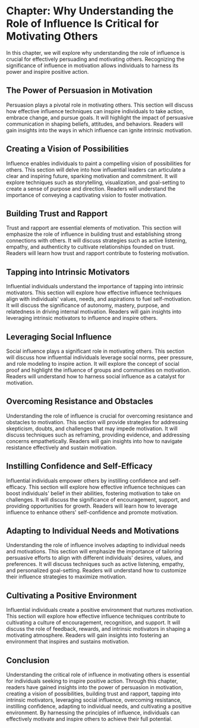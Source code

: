 Chapter: Why Understanding the Role of Influence Is Critical for Motivating Others
==================================================================================

In this chapter, we will explore why understanding the role of influence is crucial for effectively persuading and motivating others. Recognizing the significance of influence in motivation allows individuals to harness its power and inspire positive action.

The Power of Persuasion in Motivation
-------------------------------------

Persuasion plays a pivotal role in motivating others. This section will discuss how effective influence techniques can inspire individuals to take action, embrace change, and pursue goals. It will highlight the impact of persuasive communication in shaping beliefs, attitudes, and behaviors. Readers will gain insights into the ways in which influence can ignite intrinsic motivation.

Creating a Vision of Possibilities
----------------------------------

Influence enables individuals to paint a compelling vision of possibilities for others. This section will delve into how influential leaders can articulate a clear and inspiring future, sparking motivation and commitment. It will explore techniques such as storytelling, visualization, and goal-setting to create a sense of purpose and direction. Readers will understand the importance of conveying a captivating vision to foster motivation.

Building Trust and Rapport
--------------------------

Trust and rapport are essential elements of motivation. This section will emphasize the role of influence in building trust and establishing strong connections with others. It will discuss strategies such as active listening, empathy, and authenticity to cultivate relationships founded on trust. Readers will learn how trust and rapport contribute to fostering motivation.

Tapping into Intrinsic Motivators
---------------------------------

Influential individuals understand the importance of tapping into intrinsic motivators. This section will explore how effective influence techniques align with individuals' values, needs, and aspirations to fuel self-motivation. It will discuss the significance of autonomy, mastery, purpose, and relatedness in driving internal motivation. Readers will gain insights into leveraging intrinsic motivators to influence and inspire others.

Leveraging Social Influence
---------------------------

Social influence plays a significant role in motivating others. This section will discuss how influential individuals leverage social norms, peer pressure, and role modeling to inspire action. It will explore the concept of social proof and highlight the influence of groups and communities on motivation. Readers will understand how to harness social influence as a catalyst for motivation.

Overcoming Resistance and Obstacles
-----------------------------------

Understanding the role of influence is crucial for overcoming resistance and obstacles to motivation. This section will provide strategies for addressing skepticism, doubts, and challenges that may impede motivation. It will discuss techniques such as reframing, providing evidence, and addressing concerns empathetically. Readers will gain insights into how to navigate resistance effectively and sustain motivation.

Instilling Confidence and Self-Efficacy
---------------------------------------

Influential individuals empower others by instilling confidence and self-efficacy. This section will explore how effective influence techniques can boost individuals' belief in their abilities, fostering motivation to take on challenges. It will discuss the significance of encouragement, support, and providing opportunities for growth. Readers will learn how to leverage influence to enhance others' self-confidence and promote motivation.

Adapting to Individual Needs and Motivations
--------------------------------------------

Understanding the role of influence involves adapting to individual needs and motivations. This section will emphasize the importance of tailoring persuasive efforts to align with different individuals' desires, values, and preferences. It will discuss techniques such as active listening, empathy, and personalized goal-setting. Readers will understand how to customize their influence strategies to maximize motivation.

Cultivating a Positive Environment
----------------------------------

Influential individuals create a positive environment that nurtures motivation. This section will explore how effective influence techniques contribute to cultivating a culture of encouragement, recognition, and support. It will discuss the role of feedback, rewards, and intrinsic motivators in shaping a motivating atmosphere. Readers will gain insights into fostering an environment that inspires and sustains motivation.

Conclusion
----------

Understanding the critical role of influence in motivating others is essential for individuals seeking to inspire positive action. Through this chapter, readers have gained insights into the power of persuasion in motivation, creating a vision of possibilities, building trust and rapport, tapping into intrinsic motivators, leveraging social influence, overcoming resistance, instilling confidence, adapting to individual needs, and cultivating a positive environment. By harnessing the principles of influence, individuals can effectively motivate and inspire others to achieve their full potential.
